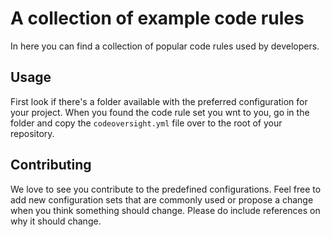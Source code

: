 # A collection of example code rules

In here you can find a collection of popular code rules used by developers. 

## Usage

First look if there's a folder available with the preferred configuration for your project. When you found the code rule set you wnt to you, go in the folder and copy the `codeoversight.yml` file over to the root of your repository. 

## Contributing

We love to see you contribute to the predefined configurations. Feel free to add new configuration sets that are commonly used or propose a change when you think something should change. Please do include references on why it should change.